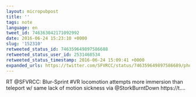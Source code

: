 ```yaml
---
layout: micropubpost
title: ''
tags: note
language: en
tweet_id: 746363042171092992
date: 2016-06-24 15:23:10 +0000
slug: '152310'
retweeted_status_id: 746359649897586688
retweeted_status_user_id: 2531468534
retweeted_status_timestamp: 2016-06-24 15:09:41 +0000
expanded_urls: https://twitter.com/SFVRCC/status/746359649897586689/photo/1
---
```

RT @SFVRCC: Blur-Sprint #VR locomotion attempts more immersion than teleport w/ same lack of motion sickness via @StorkBurntDown https://t.…
